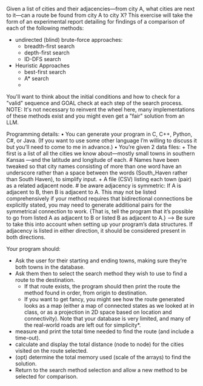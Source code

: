 Given a list of cities and their adjacencies—from city A, what cities are next to it—can a route be found from city A to city X?
This exercise will take the form of an experimental report detailing for findings of a comparison of each of the following methods:
- undirected (blind) brute-force approaches: 
    + breadth-first search
    + depth-first search
    + ID-DFS search
- Heuristic Approaches
    + best-first search
    + A* search
    + 
You'll want to think about the initial conditions and how to check for a "valid" sequence and GOAL check at each step of the search process.
NOTE: It's not necessary to reinvent the wheel here, many implementations of these methods exist and you might even get a "fair" solution from an LLM.

Programming details:
  • You can generate your program in C, C++, Python, C#, or Java. (If you want to use some other language I’m willing to discuss it but you’ll need to come to me in advance.)
  • You’re given 2 data files:
      + The first is a list of all the cities we know about—mostly small towns in southern Kansas —and the latitude and longitude of each.
          # Names have been tweaked so that city names consisting of more than one word have an underscore rather than a space between the words (South_Haven rather than South Haven), to simplify input.
      + A file (CSV) listing each town (pair) as a related adjacent node. 
          # be aware adjacency is symmetric: If A is adjacent to B, then B is adjacent to A. This may not be listed comprehensively if your method requires that bidirectional connections be explicitly stated, 
                                              you may need to generate additional pairs for the symmetrical connection to work. {That is, tell the program that it’s possible to go from listed A as adjacent to B or listed B as adjacent to A.}
          --> Be sure to take this into account when setting up your program’s data structures. If adjacency is listed in either direction, it should be considered present in both directions.

Your program should:
- Ask the user for their starting and ending towns, making sure they’re both towns in the database.
- Ask them then to select the search method they wish to use to find a route to the destination.
  + If that route exists, the program should then print the route the method found in order, from origin to destination.
  + If you want to get fancy, you might see how the route generated looks as a map (either a map of connected states as we looked at in class, or as a projection in 2D space based on location and connectivity).
    Note that your database is very limited, and many of the real-world roads are left out for simplicity*.
- measure and print the total time needed to find the route (and include a time-out).
- calculate and display the total distance (node to node) for the cities visited on the route selected.
- (opt) determine the total memory used (scale of the arrays) to find the solution.
- Return to the search method selection and allow a new method to be selected for comparison. 
